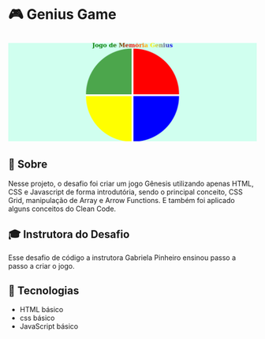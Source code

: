 # 🎮 Genius Game

<h2 align="center">
  <img alt="Screem Genius Game" src="./src/img/genius-image.png" />
</h2>

## 📄 Sobre

Nesse projeto, o desafio foi criar um jogo Gênesis utilizando apenas HTML, CSS e Javascript de forma introdutória, sendo o principal conceito, CSS Grid, manipulação de Array e Arrow Functions. E também foi aplicado alguns conceitos do Clean Code.

## 🎓 Instrutora do Desafio

Esse desafio de código a instrutora Gabriela Pinheiro ensinou passo a passo a criar o jogo.

## 🚀 Tecnologias

- HTML básico
- css básico
- JavaScript básico
